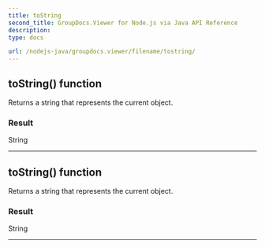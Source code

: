 ```yaml
---
title: toString
second_title: GroupDocs.Viewer for Node.js via Java API Reference
description: 
type: docs

url: /nodejs-java/groupdocs.viewer/filename/tostring/
---
```


## toString()  function
Returns a string that represents the current object.

### Result
String


---


## toString()  function
Returns a string that represents the current object.

### Result
String


---



